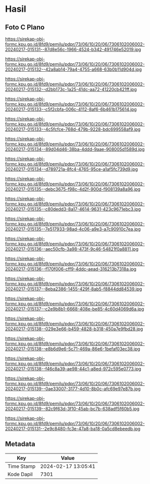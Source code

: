 # Hasil

## Foto C Plano

https://sirekap-obj-formc.kpu.go.id/8fd9/pemilu/pdpr/73/06/10/20/06/7306102006002-20240217-015131--87d8e56c-1966-4524-b342-491746e52019.jpg

https://sirekap-obj-formc.kpu.go.id/8fd9/pemilu/pdpr/73/06/10/20/06/7306102006002-20240217-015132--42a8ab14-79a4-4755-a668-63b0b11d904d.jpg

https://sirekap-obj-formc.kpu.go.id/8fd9/pemilu/pdpr/73/06/10/20/06/7306102006002-20240217-015132--d2bb173c-1a25-41dc-aa72-41220cb421ff.jpg

https://sirekap-obj-formc.kpu.go.id/8fd9/pemilu/pdpr/73/06/10/20/06/7306102006002-20240217-015133--c5f2cbfa-006c-4112-8af6-6b461b175614.jpg

https://sirekap-obj-formc.kpu.go.id/8fd9/pemilu/pdpr/73/06/10/20/06/7306102006002-20240217-015133--4c5fcfce-768d-479b-9228-bdc699558af9.jpg

https://sirekap-obj-formc.kpu.go.id/8fd9/pemilu/pdpr/73/06/10/20/06/7306102006002-20240217-015134--89d04d46-38ba-4ddd-9aae-908005d1589d.jpg

https://sirekap-obj-formc.kpu.go.id/8fd9/pemilu/pdpr/73/06/10/20/06/7306102006002-20240217-015134--d789721a-8fc4-4765-95ce-a1af5fc739d9.jpg

https://sirekap-obj-formc.kpu.go.id/8fd9/pemilu/pdpr/73/06/10/20/06/7306102006002-20240217-015135--debc3675-f98c-4d2f-900d-f908139a8a96.jpg

https://sirekap-obj-formc.kpu.go.id/8fd9/pemilu/pdpr/73/06/10/20/06/7306102006002-20240217-015135--c80dedd3-8a17-4614-9631-423c9671ebc3.jpg

https://sirekap-obj-formc.kpu.go.id/8fd9/pemilu/pdpr/73/06/10/20/06/7306102006002-20240217-015135--7e517933-98ad-4c06-a9e3-a7c90910c7ea.jpg

https://sirekap-obj-formc.kpu.go.id/8fd9/pemilu/pdpr/73/06/10/20/06/7306102006002-20240217-015136--aec50cfb-3a98-473f-9c46-54821f0a8811.jpg

https://sirekap-obj-formc.kpu.go.id/8fd9/pemilu/pdpr/73/06/10/20/06/7306102006002-20240217-015136--f170f006-cff9-4ddc-aead-316213b7318a.jpg

https://sirekap-obj-formc.kpu.go.id/8fd9/pemilu/pdpr/73/06/10/20/06/7306102006002-20240217-015137--8eba2386-1455-429f-8ab5-f8844dd84539.jpg

https://sirekap-obj-formc.kpu.go.id/8fd9/pemilu/pdpr/73/06/10/20/06/7306102006002-20240217-015137--c2e9b8b1-6668-408e-be85-4c60d4069d6a.jpg

https://sirekap-obj-formc.kpu.go.id/8fd9/pemilu/pdpr/73/06/10/20/06/7306102006002-20240217-015138--029e3e66-b459-4828-b318-450a7e9fbd28.jpg

https://sirekap-obj-formc.kpu.go.id/8fd9/pemilu/pdpr/73/06/10/20/06/7306102006002-20240217-015138--e8b6d9e6-5c71-469a-86e6-1befaf03ec38.jpg

https://sirekap-obj-formc.kpu.go.id/8fd9/pemilu/pdpr/73/06/10/20/06/7306102006002-20240217-015138--f46c8a39-ae98-44c1-a8ed-972c595e0773.jpg

https://sirekap-obj-formc.kpu.go.id/8fd9/pemilu/pdpr/73/06/10/20/06/7306102006002-20240217-015139--0ae33007-3177-4d10-8b0c-afc69e97e87b.jpg

https://sirekap-obj-formc.kpu.go.id/8fd9/pemilu/pdpr/73/06/10/20/06/7306102006002-20240217-015139--82c9f63d-3f10-45ab-bc7b-638adf5f60b5.jpg

https://sirekap-obj-formc.kpu.go.id/8fd9/pemilu/pdpr/73/06/10/20/06/7306102006002-20240217-015131--2e9c8480-fc3e-47a8-ba18-0a5cd8ebeedb.jpg


## Metadata

| Key        | Value               |
| ---------- | ------------------- |
| Time Stamp | 2024-02-17 13:05:41 |
| Kode Dapil | 7301                |



